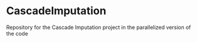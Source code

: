 # CascadeImputation
Repository for the Cascade Imputation project in the parallelized version of the code
